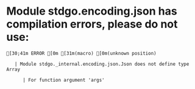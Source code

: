 # Module stdgo.encoding.json has compilation errors, please do not use:
```
[30;41m ERROR [0m [31m(macro) [0m(unknown position)

   | Module stdgo._internal.encoding.json.Json does not define type Array

      | For function argument 'args'


```

